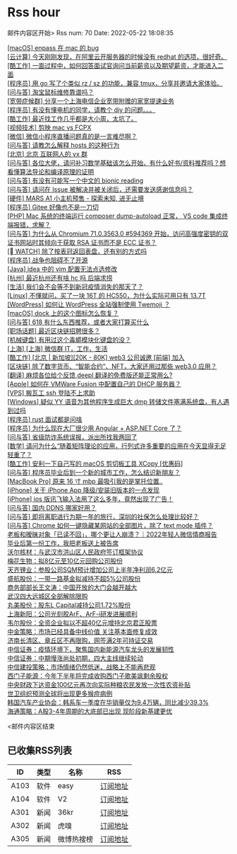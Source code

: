 # Rss hour

邮件内容区开始>
Rss num: 70  Date: 2022-05-22 18:08:35 <br/>

<a href='https://www.v2ex.com/t/854515#reply0'>[macOS] enpass 在 mac 的 bug</a><br/>
<a href='https://www.v2ex.com/t/854514#reply1'>[云计算] 今天刚刚发现，在阿里云开服务器的时候没有 redhat 的选项，很好奇。</a><br/>
<a href='https://www.v2ex.com/t/854513#reply2'>[酷工作] 一面过程中，如何回答面试官询问当前薪资以及期望薪资，才能进入二面</a><br/>
<a href='https://www.v2ex.com/t/854512#reply0'>[程序员] 用 go 写了个类似 rz / sz 的功能，兼容 tmux，分享并邀请大家体验。</a><br/>
<a href='https://www.v2ex.com/t/854511#reply2'>[问与答] 淘宝鼠标维修靠谱吗？</a><br/>
<a href='https://www.v2ex.com/t/854510#reply2'>[宽带症候群] 分享一个上海电信企业宽带附赠的家宽提速业务</a><br/>
<a href='https://www.v2ex.com/t/854509#reply2'>[程序员] 有没有懂电机的同学，请教个 diy 的问题。。。</a><br/>
<a href='https://www.v2ex.com/t/854507#reply0'>[酷工作] 最近找工作几乎都是大小周，太坑了。</a><br/>
<a href='https://www.v2ex.com/t/854506#reply0'>[视频技术] 剪映 mac vs FCPX</a><br/>
<a href='https://www.v2ex.com/t/854505#reply0'>[微信] 微信小程序直播问题真的是一言难尽啊？</a><br/>
<a href='https://www.v2ex.com/t/854504#reply1'>[问与答] 请教怎么解释 hosts 的这种行为</a><br/>
<a href='https://www.v2ex.com/t/854503#reply0'>[北京] 北京 互联网人的 vx 群</a><br/>
<a href='https://www.v2ex.com/t/854501#reply1'>[问与答] 各位大佬，请问补习数学基础该怎么开始，有什么好书/资料推荐吗？想看懂算法导论和编译原理的证明</a><br/>
<a href='https://www.v2ex.com/t/854500#reply2'>[问与答] 有没有可能写一个中文的 bionic reading</a><br/>
<a href='https://www.v2ex.com/t/854499#reply1'>[问与答] 请问在 Issue 被解决并被关闭后，还需要发送感谢信息吗？</a><br/>
<a href='https://www.v2ex.com/t/854498#reply6'>[硬件] MARS A1 小主机预售 - 探索未知, 进无止境</a><br/>
<a href='https://www.v2ex.com/t/854497#reply8'>[程序员] Gitee 好像也不是一刀切</a><br/>
<a href='https://www.v2ex.com/t/854496#reply0'>[PHP] Mac 系统的终端运行 composer dump-autoload 正常， VS code 集成终端报错，求解？</a><br/>
<a href='https://www.v2ex.com/t/854495#reply0'>[问与答] 为什么从 Chromium 71.0.3563.0 #594369 开始，访问高强度密钥的双证书网站时其倾向于获取 RSA 证书而不是 ECC 证书？</a><br/>
<a href='https://www.v2ex.com/t/854494#reply4'>[ WATCH] 除了按表冠返回表盘，还有别的方式吗</a><br/>
<a href='https://www.v2ex.com/t/854492#reply4'>[程序员] 战争也阻碍不了开源</a><br/>
<a href='https://www.v2ex.com/t/854490#reply1'>[Java] idea 中的 vim 配置无法点选修改</a><br/>
<a href='https://www.v2ex.com/t/854489#reply1'>[杭州] 最近杭州还有啥 hc 吗 后端求捞</a><br/>
<a href='https://www.v2ex.com/t/854488#reply76'>[生活] 我们会不会等不到新冠疫情消失的那天了？</a><br/>
<a href='https://www.v2ex.com/t/854487#reply4'>[Linux] 不懂就问，买了一块 16T 的 HC550，为什么实际可用只有 13.7T</a><br/>
<a href='https://www.v2ex.com/t/854486#reply1'>[WordPress] 如何让 WordPress 全站强制使用 Twemoji ？</a><br/>
<a href='https://www.v2ex.com/t/854485#reply2'>[macOS] dock 上的这个图标怎么恢复？</a><br/>
<a href='https://www.v2ex.com/t/854484#reply4'>[问与答] 618 有什么东西推荐，或者大家打算买什么</a><br/>
<a href='https://www.v2ex.com/t/854482#reply3'>[职场话题] 最近区块链招聘很多？</a><br/>
<a href='https://www.v2ex.com/t/854481#reply0'>[机械键盘] 有用过这个毒蟒模块化键盘的没？</a><br/>
<a href='https://www.v2ex.com/t/854480#reply0'>[上海] [上海] 微信群 IT，工作，生活</a><br/>
<a href='https://www.v2ex.com/t/854479#reply0'>[酷工作] [北京 | 新加坡][20K - 80K] web3 公司诚邀 [前端] 加入</a><br/>
<a href='https://www.v2ex.com/t/854478#reply3'>[区块链] 除了数字货币、“智能合约”、NFT，大家还用过那些 web3.0 应用？</a><br/>
<a href='https://www.v2ex.com/t/854477#reply2'>[翻译] 麻烦各位给个反馈,deepl 翻译的免费版还能正常用么?</a><br/>
<a href='https://www.v2ex.com/t/854475#reply6'>[Apple] 如何在 VMWare Fusion 中配置自己的 DHCP 服务器？</a><br/>
<a href='https://www.v2ex.com/t/854474#reply6'>[VPS] 搬瓦工 ssh 登陆不上求助</a><br/>
<a href='https://www.v2ex.com/t/854473#reply1'>[Windows] 疑似 YY 语音为其他程序生成巨大 dmp 转储文件塞满系统盘，有人遇到过吗</a><br/>
<a href='https://www.v2ex.com/t/854471#reply7'>[程序员] rust 面试都是问啥</a><br/>
<a href='https://www.v2ex.com/t/854469#reply3'>[程序员] 为什么现在大厂很少用 Angular + ASP.NET Core 了？</a><br/>
<a href='https://www.v2ex.com/t/854467#reply12'>[问与答] 省级防诈系统误报，派出所找我两回了</a><br/>
<a href='https://www.v2ex.com/t/854466#reply0'>[数学] 请问为什么“随着矩阵理论的应用，行列式许多重要的应用在今天显得无足轻重了？</a><br/>
<a href='https://www.v2ex.com/t/854465#reply2'>[酷工作] 安利一下自己写的 macOS 剪切板工具 XCopy [优惠码]</a><br/>
<a href='https://www.v2ex.com/t/854464#reply7'>[问与答] 程序员毕业后到一个新的城市工作，怎么结识新朋友？</a><br/>
<a href='https://www.v2ex.com/t/854461#reply2'>[MacBook Pro] 原来 16 寸 mbp 最吸引我的是掌托位置..</a><br/>
<a href='https://www.v2ex.com/t/854460#reply1'>[iPhone] 关于 iPhone App 降级/安装旧版本的一点发现</a><br/>
<a href='https://www.v2ex.com/t/854458#reply14'>[iPhone] ios 版讯飞输入法用了这么多年，竟然出现了广告！</a><br/>
<a href='https://www.v2ex.com/t/854456#reply24'>[问与答] 国内 DDNS 哪家好用？</a><br/>
<a href='https://www.v2ex.com/t/854454#reply7'>[问与答] 即将离职进行为期一年的旅行，深圳的社保怎么处理比较好？</a><br/>
<a href='https://www.v2ex.com/t/854453#reply13'>[问与答] Chrome 如何一键隐藏某网站的全部图片，除了 text mode 插件？</a><br/>
<a href='https://36kr.com/p/1749128825945730'>老板和暧昧对象「已读不回」，哪个更让人崩溃？｜2022年轻人微信情商报告</a><br/>
<a href='https://36kr.com/p/1749143796842498'>毕业后第一份工作，我把老板送上被告席</a><br/>
<a href='https://36kr.com/newsflashes/1752079936602118'>沃尔核材：与武汉市洪山区人民政府签订框架协议</a><br/>
<a href='https://36kr.com/newsflashes/1752078285701127'>梅花生物：拟8亿元至10亿元回购公司股份</a><br/>
<a href='https://36kr.com/newsflashes/1752069111922689'>天齐锂业：参股公司SQM预计增加公司上半年净利润6.2亿元</a><br/>
<a href='https://36kr.com/newsflashes/1752032313769988'>盛航股份：一带一路基金拟减持不超5%公司股份</a><br/>
<a href='https://36kr.com/newsflashes/1752030451793928'>商务部部长王文涛：中国开放的大门会越开越大</a><br/>
<a href='https://36kr.com/newsflashes/1752028240297991'>武汉四大远城区全部解除限购</a><br/>
<a href='https://36kr.com/newsflashes/1752025676021381'>丸美股份：股东L Capital减持公司1.72%股份</a><br/>
<a href='https://36kr.com/newsflashes/1752024538037893'>上海新阳：公司光刻胶ArF、ArF-i研发进展顺利</a><br/>
<a href='https://36kr.com/newsflashes/1752023672946696'>韦尔股份：全资企业拟以不超40亿元增持北京君正股票</a><br/>
<a href='https://36kr.com/newsflashes/1751985743577091'>中金策略：市场已经具备中线价值 关注基本面修复成效</a><br/>
<a href='https://36kr.com/newsflashes/1751981965246081'>济南长清区、章丘区不再限购，网签满2年可持证交易</a><br/>
<a href='https://36kr.com/newsflashes/1751979511857155'>中信证券：疫情环境下，聚焦国内新能源汽车龙头的发展韧性</a><br/>
<a href='https://36kr.com/newsflashes/1751978368008192'>中信证券：中期慢涨尚处初期，四大主线继续轮动</a><br/>
<a href='https://36kr.com/newsflashes/1751976605941378'>中信建投策略：市场情绪仍然低迷，战略上不能再悲观</a><br/>
<a href='https://36kr.com/newsflashes/1751908603265031'>西门子能源：今年下半年将完成收购西门子歌美飒剩余股权</a><br/>
<a href='https://36kr.com/newsflashes/1751907021913732'>中央财政下达资金100亿元再次向实际种粮农民发放一次性农资补贴</a><br/>
<a href='https://36kr.com/newsflashes/1751899086749316'>世卫组织预测全球将出现更多猴痘病例</a><br/>
<a href='https://36kr.com/newsflashes/1751852070731781'>韩国汽车产业协会：韩系车一季度在华销量仅为9.4万辆，同比减少39.3%</a><br/>
<a href='https://36kr.com/newsflashes/1751820597854212'>海通策略：A股3-4年周期的大底部已出现 现阶段新基建更优</a><br/>


<邮件内容区结束

## 已收集RSS列表

| ID | 类型 | 名称  | RSS  |
| -- | -- | -- | -- | 
| A103  | 软件 | easy | [订阅地址](http://rsshub.v2fy.com:1200/weibo/user/1088413295) |
| A104  | 软件 | V2  | [订阅地址](http://www.v2ex.com/index.xml) |
| A301  | 新闻 | 36kr | [订阅地址](https://www.36kr.com/feed) |
| A302  | 新闻 | 虎嗅 | [订阅地址](https://www.huxiu.com/rss/0.xml) |
| A305  | 新闻 | 微博热搜榜 | [订阅地址](https://rsshub.app/weibo/search/hot) |
